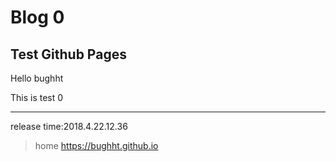 # Blog 0
## Test Github Pages

Hello bughht

This is test 0

---
release time:2018.4.22.12.36
>home <https://bughht.github.io>

